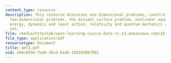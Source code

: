 ```yaml
---
content_type: resource
description: This resource discusses one-dimensional problems, constrained problems,
  two-dimensional problems, the minimal surface problem, nonlinear equations, complementary
  energy, dynamics and least action, relativity and quantum mechanics and problem
  set.
file: /media/https%3A/open-learning-course-data-rc.s3.amazonaws.com/18-086-mathematical-methods-for-engineers-ii-spring-2006/e94c05947ed036cd6ad0150102087062_am72.pdf
file_type: application/pdf
resourcetype: Document
title: am72.pdf
uid: e94c0594-7ed0-36cd-6ad0-150102087062
---
```

